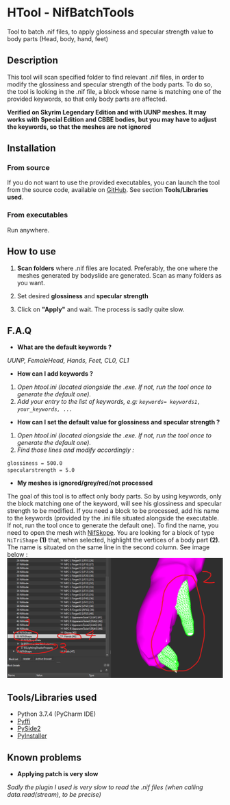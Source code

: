 # HTool - NifBatchTools

Tool to batch .nif files, to apply glossiness and specular strength value to body parts (Head, body, hand, feet)

## Description

This tool will scan specified folder to find relevant .nif files, in order to modify the glossiness and specular strength
of the body parts. To do so, the tool is looking in the .nif file, a block whose name is matching one of the provided keywords,
so that only body parts are affected. 

__Verified on Skyrim Legendary Edition and with UUNP meshes. It may works with Special Edition and CBBE bodies, but you
may have to adjust the keywords, so that the meshes are not ignored__

## Installation

### From source
If you do not want to use the provided executables, you can launch the tool from the source code, available on 
[GitHub](https://github.com/Hyperen0r/HTool_NifBatchTools). See section __Tools/Libraries used__.

### From executables
Run anywhere.

## How to use

1. __Scan folders__ where .nif files are located. Preferably, the one where the meshes generated by bodyslide are generated.
Scan as many folders as you want.

2. Set desired __glossiness__ and __specular strength__

3. Click on __"Apply"__ and wait. The process is sadly quite slow.

## F.A.Q

* __What are the default keywords ?__

_UUNP, FemaleHead, Hands, Feet, CL0, CL1_

* __How can I add keywords ?__

1. _Open htool.ini (located alongside the .exe. If not, run the tool once to generate the default one)._
2. _Add your entry to the list of keywords, e.g: `keywords= keywords1, your_keywords, ...`_

* __How can I set the default value for glossiness and specular strength ?__

1. _Open htool.ini (located alongside the .exe. If not, run the tool once to generate the default one)._
2. _Find those lines and modify accordingly :_
```
glossiness = 500.0
specularstrength = 5.0
```

* __My meshes is ignored/grey/red/not processed__

The goal of this tool is to affect only body parts. So by using keywords, only the block matching one of the keyword, 
will see his glossiness and specular strength to be modified. If you need a block to be processed, add his name to the
keywords (provided by the .ini file situated alongside the executable. If not, run the tool once to generate the 
default one). To find the name, you need to open the mesh with [NifSkope](https://github.com/niftools/nifskope/releases). 
You are looking for a block of type `NiTriShape` __(1)__ that, when selected, highlight the vertices of a body part __(2)__. 
The name is situated on the same line in the second column. See image below : ![How to find the name of a block, using NifSkope](res/img/find_name.png)

## Tools/Libraries used

* Python 3.7.4 (PyCharm IDE)
* [Pyffi](https://github.com/niftools/pyffi)
* [PySide2](https://wiki.qt.io/Qt_for_Python)
* [PyInstaller](https://www.pyinstaller.org/)

## Known problems

* __Applying patch is very slow__

_Sadly the plugin I used is very slow to read the .nif files (when calling data.read(stream), to be precise)_
